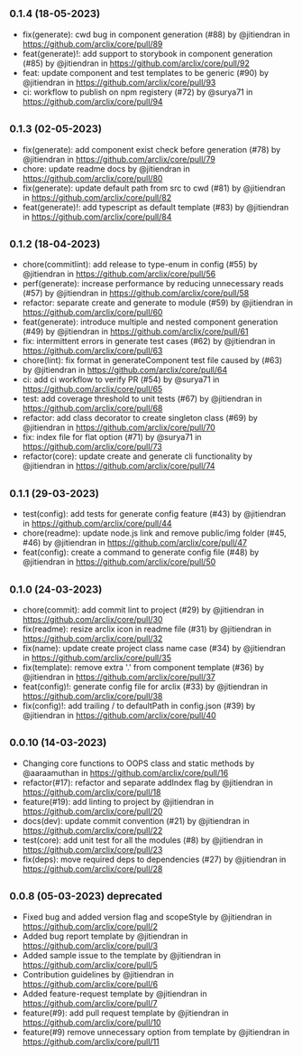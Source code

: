 ## <small>0.1.4 (18-05-2023)</small>

-   fix(generate): cwd bug in component generation (#88) by @jitiendran in https://github.com/arclix/core/pull/89
-   feat(generate)!: add support to storybook in component generation (#85) by @jitiendran in https://github.com/arclix/core/pull/92
-   feat: update component and test templates to be generic (#90) by @jitiendran in https://github.com/arclix/core/pull/93
-   ci: workflow to publish on npm registery (#72) by @surya71 in https://github.com/arclix/core/pull/94

## <small>0.1.3 (02-05-2023)</small>

-   fix(generate): add component exist check before generation (#78) by @jitiendran in https://github.com/arclix/core/pull/79
-   chore: update readme docs by @jitiendran in https://github.com/arclix/core/pull/80
-   fix(generate): update default path from src to cwd (#81) by @jitiendran in https://github.com/arclix/core/pull/82
-   feat(generate)!: add typescript as default template (#83) by @jitiendran in https://github.com/arclix/core/pull/84

## <small>0.1.2 (18-04-2023)</small>

-   chore(commitlint): add release to type-enum in config (#55) by @jitiendran in https://github.com/arclix/core/pull/56
-   perf(generate): increase performance by reducing unnecessary reads (#57) by @jitiendran in https://github.com/arclix/core/pull/58
-   refactor: separate create and generate to module (#59) by @jitiendran in https://github.com/arclix/core/pull/60
-   feat(generate): introduce multiple and nested component generation (#49) by @jitiendran in https://github.com/arclix/core/pull/61
-   fix: intermittent errors in generate test cases (#62) by @jitiendran in https://github.com/arclix/core/pull/63
-   chore(lint): fix format in generateComponent test file caused by (#63) by @jitiendran in https://github.com/arclix/core/pull/64
-   ci: add ci workflow to verify PR (#54) by @surya71 in https://github.com/arclix/core/pull/65
-   test: add coverage threshold to unit tests (#67) by @jitiendran in https://github.com/arclix/core/pull/68
-   refactor: add class decorator to create singleton class (#69) by @jitiendran in https://github.com/arclix/core/pull/70
-   fix: index file for flat option (#71) by @surya71 in https://github.com/arclix/core/pull/73
-   refactor(core): update create and generate cli functionality by @jitiendran in https://github.com/arclix/core/pull/74

## <small>0.1.1 (29-03-2023)</small>

-   test(config): add tests for generate config feature (#43) by @jitiendran in https://github.com/arclix/core/pull/44
-   chore(readme): update node.js link and remove public/img folder (#45, #46) by @jitiendran in https://github.com/arclix/core/pull/47
-   feat(config): create a command to generate config file (#48) by @jitiendran in https://github.com/arclix/core/pull/50

## <small>0.1.0 (24-03-2023)</small>

-   chore(commit): add commit lint to project (#29) by @jitiendran in https://github.com/arclix/core/pull/30
-   fix(readme): resize arclix icon in readme file (#31) by @jitiendran in https://github.com/arclix/core/pull/32
-   fix(name): update create project class name case (#34) by @jitiendran in https://github.com/arclix/core/pull/35
-   fix(template): remove extra '.' from component template (#36) by @jitiendran in https://github.com/arclix/core/pull/37
-   feat(config)!: generate config file for arclix (#33) by @jitiendran in https://github.com/arclix/core/pull/38
-   fix(config)!: add trailing / to defaultPath in config.json (#39) by @jitiendran in https://github.com/arclix/core/pull/40

## <small>0.0.10 (14-03-2023)</small>

-   Changing core functions to OOPS class and static methods by @aaraamuthan in https://github.com/arclix/core/pull/16
-   refactor(#17): refactor and separate addIndex flag by @jitiendran in https://github.com/arclix/core/pull/18
-   feature(#19): add linting to project by @jitiendran in https://github.com/arclix/core/pull/20
-   docs(dev): update commit convention (#21) by @jitiendran in https://github.com/arclix/core/pull/22
-   test(core): add unit test for all the modules (#8) by @jitiendran in https://github.com/arclix/core/pull/23
-   fix(deps): move required deps to dependencies (#27) by @jitiendran in https://github.com/arclix/core/pull/28

## <small>0.0.8 (05-03-2023) deprecated</small>

-   Fixed bug and added version flag and scopeStyle by @jitiendran in https://github.com/arclix/core/pull/2
-   Added bug report template by @jitiendran in https://github.com/arclix/core/pull/3
-   Added sample issue to the template by @jitiendran in https://github.com/arclix/core/pull/5
-   Contribution guidelines by @jitiendran in https://github.com/arclix/core/pull/6
-   Added feature-request template by @jitiendran in https://github.com/arclix/core/pull/7
-   feature(#9): add pull request template by @jitiendran in https://github.com/arclix/core/pull/10
-   feature(#9) remove unnecessary option from template by @jitiendran in https://github.com/arclix/core/pull/11
